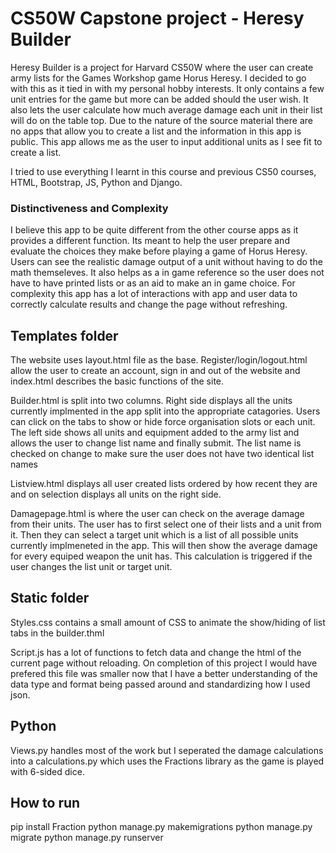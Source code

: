 #  CS50W Capstone project - Heresy Builder

Heresy Builder is a project for Harvard CS50W where the user can create army lists for the Games Workshop game Horus Heresy. I decided to go with this as it tied in with my personal hobby interests. It only contains a few unit entries for the game but more can be added should the user wish. It also lets the user calculate how much average damage each unit in their list will do on the table top. Due to the nature of the source material there are no apps that allow you to create a list and the information in this app is public. This app allows me as the user to input additional units as I see fit to create a list.

I tried to use everything I learnt in this course and previous CS50 courses, HTML, Bootstrap, JS, Python and Django. 

### Distinctiveness and Complexity

I believe this app to be quite different from the other course apps as it provides a different function. Its meant to help the user prepare and evaluate the choices they make before playing a game of Horus Heresy. Users can see the realistic damage output of a unit without having to do the math themseleves. It also helps as a in game reference so the user does not have to have printed lists or as an aid to make an in game choice. For complexity this app has a lot of interactions with app and user data to correctly calculate results and change the page without refreshing. 


## Templates folder

The website uses layout.html file as the base. Register/login/logout.html allow the user to create an account, sign in and out of the website and index.html describes the basic functions of the site.

Builder.html is split into two columns. Right side displays all the units currently implmented in the app split into the appropriate catagories. Users can click on the tabs to show or hide force organisation slots or each unit. The left side shows all units and equipment added to the army list and allows the user to change list name and finally submit. The list name is checked on change to make sure the user does not have two identical list names

Listview.html displays all user created lists ordered by how recent they are and on selection displays all units on the right side. 

Damagepage.html is where the user can check on the average damage from their units. The user has to first select one of their lists and a unit from it. Then they can select a target unit which is a list of all possible units currently implmeneted in the app. This will then show the average damage for every equiped weapon the unit has. This calculation is triggered if the user changes the list unit or target unit. 

## Static folder

Styles.css contains a small amount of CSS to animate the show/hiding of list tabs in the builder.thml

Script.js has a lot of functions to fetch data and change the html of the current page without reloading. On completion of this project I would have prefered this file was smaller now that I have a better understanding of the data type and format being passed around and standardizing how I used json. 

## Python

Views.py handles most of the work but I seperated the damage calculations into a calculations.py which uses the Fractions library as the game is played with 6-sided dice. 

## How to run

pip install Fraction
python manage.py makemigrations
python manage.py migrate
python manage.py runserver


